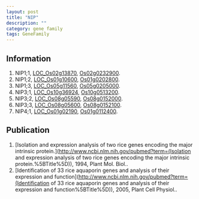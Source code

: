 ```yaml
---
layout: post
title: "NIP"
description: ""
category: gene family
tags: GeneFamily
---
```


## Information
1. NIP1;1, [LOC_Os02g13870](http://rice.plantbiology.msu.edu/cgi-bin/ORF_infopage.cgi?orf=LOC_Os02g13870), [Os02g0232900](http://rapdb.dna.affrc.go.jp/viewer/gbrowse_details/irgsp1?name=Os02g0232900).
2. NIP1;2, [LOC_Os01g10600](http://rice.plantbiology.msu.edu/cgi-bin/ORF_infopage.cgi?orf=LOC_Os01g10600), [Os01g0202800](http://rapdb.dna.affrc.go.jp/viewer/gbrowse_details/irgsp1?name=Os01g0202800).
3. NIP1;3, [LOC_Os05g11560](http://rice.plantbiology.msu.edu/cgi-bin/ORF_infopage.cgi?orf=LOC_Os05g11560), [Os05g0205000](http://rapdb.dna.affrc.go.jp/viewer/gbrowse_details/irgsp1?name=Os05g0205000).
4. NIP3;1, [LOC_Os10g36924](http://rice.plantbiology.msu.edu/cgi-bin/ORF_infopage.cgi?orf=LOC_Os10g36924), [Os10g0513200](http://rapdb.dna.affrc.go.jp/viewer/gbrowse_details/irgsp1?name=Os10g0513200).
5. NIP3;2, [LOC_Os08g05590](http://rice.plantbiology.msu.edu/cgi-bin/ORF_infopage.cgi?orf=LOC_Os08g05590), [Os08g0152000](http://rapdb.dna.affrc.go.jp/viewer/gbrowse_details/irgsp1?name=Os08g0152000).
6. NIP3;3, [LOC_Os08g05600](http://rice.plantbiology.msu.edu/cgi-bin/ORF_infopage.cgi?orf=LOC_Os08g05600), [Os08g0152100](http://rapdb.dna.affrc.go.jp/viewer/gbrowse_details/irgsp1?name=Os08g0152100).
7. NIP4;1, [LOC_Os01g02190](http://rice.plantbiology.msu.edu/cgi-bin/ORF_infopage.cgi?orf=LOC_Os01g02190), [Os01g0112400](http://rapdb.dna.affrc.go.jp/viewer/gbrowse_details/irgsp1?name=Os01g0112400).

## Publication
1. [Isolation and expression analysis of two rice genes encoding the major intrinsic protein.](http://www.ncbi.nlm.nih.gov/pubmed?term=(Isolation and expression analysis of two rice genes encoding the major intrinsic protein.%5BTitle%5D)), 1994, Plant Mol. Biol..
2. [Identification of 33 rice aquaporin genes and analysis of their expression and function](http://www.ncbi.nlm.nih.gov/pubmed?term=(Identification of 33 rice aquaporin genes and analysis of their expression and function%5BTitle%5D)), 2005, Plant Cell Physiol..


